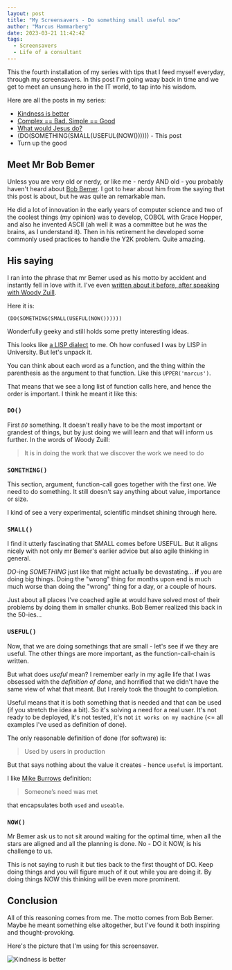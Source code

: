 ```yaml
---
layout: post
title: "My Screensavers - Do something small useful now"
author: "Marcus Hammarberg"
date: 2023-03-21 11:42:42
tags:
  - Screensavers
  - Life of a consultant
---
```


This the fourth installation of my series with tips that I feed myself everyday, through my screensavers. In this post I'm going waay back in time and we get to meet an unsung hero in the IT world, to tap into his wisdom.

Here are all the posts in my series:

- [Kindness is better](http://www.marcusoft.net/2023/03/my-screensavers-kindness-is-better.html)
- [Complex == Bad. Simple == Good](http://www.marcusoft.net/2023/03/my-screensavers-simple-good-complex-bad.html)
- [What would Jesus do?](http://www.marcusoft.net/2023/03/my-screensavers-what-would-jesus-do.html)
- (DO(SOMETHING(SMALL(USEFUL(NOW()))))) - This post
- Turn up the good

<!-- excerpt-end -->

## Meet Mr Bob Bemer

Unless you are very old or nerdy, or like me - nerdy AND old - you probably haven't heard about [Bob Bemer](https://en.wikipedia.org/wiki/Bob_Bemer). I got to hear about him from the saying that this post is about, but he was quite an remarkable man.

He did a lot of innovation in the early years of computer science and two of the coolest things (my opinion) was to develop, COBOL with Grace Hopper, and also he invented ASCII (ah well it was a committee but he was the brains, as I understand it). Then in his retirement he developed some commonly used practices to handle the Y2K problem. Quite amazing.

## His saying

I ran into the phrase that mr Bemer used as his motto by accident and instantly fell in love with it. I've even [written about it before, after speaking with Woody Zuill](https://www.marcusoft.net/2014/07/talking-with-woody-and-some-thoughts-i.html).

Here it is:

```text
(DO(SOMETHING(SMALL(USEFUL(NOW())))))
```

Wonderfully geeky and still holds some pretty interesting ideas.

This looks like [a LISP dialect](<https://en.wikipedia.org/wiki/Lisp_(programming_language)>) to me. Oh how confused I was by LISP in University. But let's unpack it.

You can think about each word as a function, and the thing within the parenthesis as the argument to that function. Like this `UPPER('marcus')`.

That means that we see a long list of function calls here, and hence the order is important. I think he meant it like this:

### `DO()`

First _`DO`_ something. It doesn't really have to be the most important or grandest of things, but by just doing we will learn and that will inform us further. In the words of Woody Zuill:

> It is in doing the work that we discover the work we need to do

### `SOMETHING()`

This section, argument, function-call goes together with the first one. We need to do something. It still doesn't say anything about value, importance or size.

I kind of see a very experimental, scientific mindset shining through here.

### `SMALL()`

I find it utterly fascinating that SMALL comes before USEFUL. But it aligns nicely with not only mr Bemer's earlier advice but also agile thinking in general.

_DO_-ing _SOMETHING_ just like that might actually be devastating... **if** you are doing big things. Doing the "wrong" thing for months upon end is much much worse than doing the "wrong" thing for a day, or a couple of hours.

Just about all places I've coached agile at would have solved most of their problems by doing them in smaller chunks. Bob Bemer realized this back in the 50-ies...

### `USEFUL()`

Now, that we are doing somethings that are small - let's see if we they are useful. The other things are more important, as the function-call-chain is written.

But what does _useful_ mean? I remember early in my agile life that I was obsessed with the _definition of done_, and horrified that we didn't have the same view of what that meant. But I rarely took the thought to completion.

Useful means that it is both something that is needed and that can be used (if you stretch the idea a bit). So it's solving a need for a real user. It's not ready to be deployed, it's not tested, it's not `it works on my machine` (<= all examples I've used as definition of done).

The only reasonable definition of done (for software) is:

> Used by users in production

But that says nothing about the value it creates - hence `useful` is important.

I like [Mike Burrows](https://blog.agendashift.com/2016/05/25/a-good-working-definition-of-done/) definition:

> Someone’s need was met

that encapsulates both `used` and `useable`.

### `NOW()`

Mr Bemer ask us to not sit around waiting for the optimal time, when all the stars are aligned and all the planning is done. No - DO it NOW, is his challenge to us.

This is not saying to rush it but ties back to the first thought of DO. Keep doing things and you will figure much of it out while you are doing it. By doing things NOW this thinking will be even more prominent.

## Conclusion

All of this reasoning comes from me. The motto comes from Bob Bemer. Maybe he meant something else altogether, but I've found it both inspiring and thought-provoking.

Here's the picture that I'm using for this screensaver.

![Kindness is better](/img/backgrounds.005.png)
